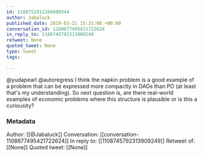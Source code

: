 ```yaml
---
id: 1108752912266809344
author: Jabaluck
published_date: 2019-03-21 15:31:08 +00:00
conversation_id: 1108677495421722624
in_reply_to: 1108745792313909249
retweet: None
quoted_tweet: None
type: tweet
tags:

---
```


@yudapearl @autoregress I think the napkin problem is a good example of a problem that can be expressed more compactly in DAGs than PO (at least that's my understanding). So next question is, are there real-world examples of economic problems where this structure is plausible or is this a curiousity?

### Metadata

Author: [[@Jabaluck]]
Conversation: [[conversation-1108677495421722624]]
In reply to: [[1108745792313909249]]
Retweet of: [[None]]
Quoted tweet: [[None]]
